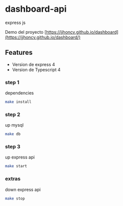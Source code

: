 # dashboard-api
express js

Demo del proyecto [https://jjhoncv.github.io/dashboard](https://jjhoncv.github.io/dashboard/) 

## Features

- Version de express 4
- Version de Typescript 4

### step 1
dependencies
```sh
make install
```

### step 2
up mysql
```sh
make db
```

### step 3
up express api
```sh
make start
```

### extras
down express api
```sh
make stop
```
